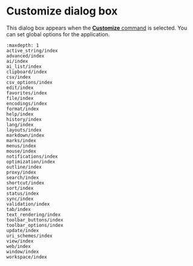# Customize dialog box

This dialog box appears when the
[**Customize** command](../../cmd/tools/common_settings) is selected.
You can set global options for the application.


```{toctree}
:maxdepth: 1
active_string/index
advanced/index
ai/index
ai_list/index
clipboard/index
csv/index
csv_options/index
edit/index
favorites/index
file/index
encodings/index
format/index
help/index
history/index
lang/index
layouts/index
markdown/index
marks/index
menus/index
mouse/index
notifications/index
optimization/index
outline/index
proxy/index
search/index
shortcut/index
sort/index
status/index
sync/index
validation/index
tab/index
text_rendering/index
toolbar_buttons/index
toolbar_options/index
update/index
uri_schemes/index
view/index
web/index
window/index
workspace/index
```
